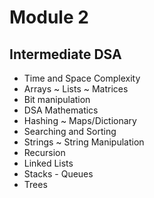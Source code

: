# Module 2

## Intermediate DSA

- Time and Space Complexity
- Arrays ~ Lists ~ Matrices
- Bit manipulation
- DSA Mathematics
- Hashing ~ Maps/Dictionary
- Searching and Sorting
- Strings ~ String Manipulation
- Recursion
- Linked Lists
- Stacks - Queues
- Trees
